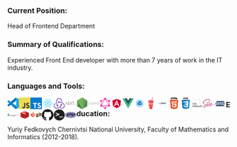 ### Current Position:
Head of Frontend Department

### Summary of Qualifications:
Experienced Front End developer with more than 7 years of work in the IT industry.

### Languages and Tools:
<img align="left" alt="Visual Studio Code" width="26px" src="https://raw.githubusercontent.com/github/explore/main/topics/visual-studio-code/visual-studio-code.png" />
<img align="left" alt="JavaScript" width="26px" src="https://raw.githubusercontent.com/github/explore/main/topics/javascript/javascript.png" />
<img align="left" alt="TypeScript" width="26px" src="https://raw.githubusercontent.com/github/explore/main/topics/typescript/typescript.png" />
<img align="left" alt="React" width="26px" src="https://raw.githubusercontent.com/github/explore/main/topics/react/react.png" />
<img align="left" alt="Redux" width="26px" src="https://raw.githubusercontent.com/github/explore/main/topics/redux/redux.png" />
<img align="left" alt="Next.js" width="26px" src="https://raw.githubusercontent.com/github/explore/main/topics/nextjs/nextjs.png" />
<img align="left" alt="Node.js" width="26px" src="https://raw.githubusercontent.com/github/explore/main/topics/nodejs/nodejs.png" />
<img align="left" alt="Express" width="26px" src="https://raw.githubusercontent.com/github/explore/main/topics/express/express.png" />
<img align="left" alt="GraphQL" width="26px" src="https://raw.githubusercontent.com/github/explore/main/topics/graphql/graphql.png" />
<img align="left" alt="Angular" width="26px" src="https://raw.githubusercontent.com/github/explore/main/topics/angular/angular.png" />
<img align="left" alt="Vue.js" width="26px" src="https://raw.githubusercontent.com/github/explore/main/topics/vue/vue.png" />
<img align="left" alt="Webpack" width="26px" src="https://raw.githubusercontent.com/github/explore/main/topics/webpack/webpack.png" />
<img align="left" alt="Gulp" width="26px" src="https://raw.githubusercontent.com/github/explore/main/topics/gulp/gulp.png" />
<img align="left" alt="jQuery" width="26px" src="https://raw.githubusercontent.com/github/explore/main/topics/jquery/jquery.png" />
<img align="left" alt="HTML5" width="26px" src="https://raw.githubusercontent.com/github/explore/main/topics/html/html.png"/>
<img align="left" alt="CSS3" width="26px" src="https://raw.githubusercontent.com/github/explore/main/topics/css/css.png" />
<img align="left" alt="Css modules" width="26px" src="https://raw.githubusercontent.com/github/explore/main/topics/css-modules/css-modules.png" />
<img align="left" alt="Sass" width="26px" src="https://raw.githubusercontent.com/github/explore/main/topics/sass/sass.png" />
<img align="left" alt="Less" width="26px" src="https://raw.githubusercontent.com/github/explore/main/topics/less/less.png" />
<img align="left" alt="MongoDB" width="26px" src="https://raw.githubusercontent.com/github/explore/main/topics/mongodb/mongodb.png" />
<img align="left" alt="Redis" width="26px" src="https://raw.githubusercontent.com/github/explore/main/topics/redis/redis.png" />
<img align="left" alt="Git" width="26px" src="https://raw.githubusercontent.com/github/explore/main/topics/git/git.png" />
<img align="left" alt="GitHub" width="26px" src="https://github.com/github/explore/blob/main/topics/github/github.png" />
<img align="left" alt="Terminal" width="26px" src="https://raw.githubusercontent.com/github/explore/main/topics/terminal/terminal.png" />
<img align="left" alt="PHP" width="26px" src="https://raw.githubusercontent.com/github/explore/main/topics/php/php.png" />

### Education:
Yuriy Fedkovych Chernivtsi National University, Faculty of Mathematics and Informatics (2012-2018).

<!--
**stas-raranetskyi/stas-raranetskyi** is a ✨ _special_ ✨ repository because its `README.md` (this file) appears on your GitHub profile.

Here are some ideas to get you started:

- 🔭 I’m currently working on ...
- 🌱 I’m currently learning ...
- 👯 I’m looking to collaborate on ...
- 🤔 I’m looking for help with ...
- 💬 Ask me about ...
- 📫 How to reach me: ...
- 😄 Pronouns: ...
- ⚡ Fun fact: ...
-->
